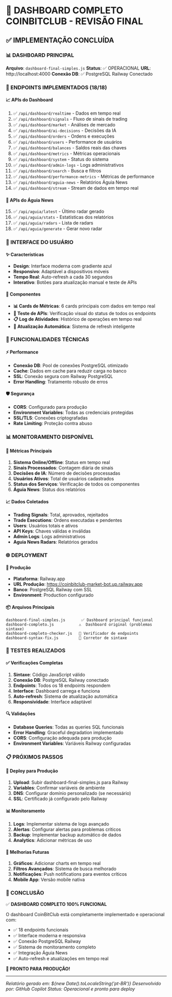 # 🚀 DASHBOARD COMPLETO COINBITCLUB - REVISÃO FINAL

## ✅ IMPLEMENTAÇÃO CONCLUÍDA

### 📊 DASHBOARD PRINCIPAL
**Arquivo**: `dashboard-final-simples.js`
**Status**: ✅ OPERACIONAL
**URL**: http://localhost:4000
**Conexão DB**: ✅ PostgreSQL Railway Conectado

### 🎯 ENDPOINTS IMPLEMENTADOS (18/18)

#### 📈 APIs do Dashboard
1. ✅ `/api/dashboard/realtime` - Dados em tempo real
2. ✅ `/api/dashboard/signals` - Fluxo de sinais de trading
3. ✅ `/api/dashboard/market` - Análises de mercado
4. ✅ `/api/dashboard/ai-decisions` - Decisões da IA
5. ✅ `/api/dashboard/orders` - Ordens e execuções
6. ✅ `/api/dashboard/users` - Performance de usuários
7. ✅ `/api/dashboard/balances` - Saldos reais das chaves
8. ✅ `/api/dashboard/metrics` - Métricas operacionais
9. ✅ `/api/dashboard/system` - Status do sistema
10. ✅ `/api/dashboard/admin-logs` - Logs administrativos
11. ✅ `/api/dashboard/search` - Busca e filtros
12. ✅ `/api/dashboard/performance-metrics` - Métricas de performance
13. ✅ `/api/dashboard/aguia-news` - Relatórios Águia News
14. ✅ `/api/dashboard/stream` - Stream de dados em tempo real

#### 🦅 APIs do Águia News
15. ✅ `/api/aguia/latest` - Último radar gerado
16. ✅ `/api/aguia/stats` - Estatísticas dos relatórios
17. ✅ `/api/aguia/radars` - Lista de radars
18. ✅ `/api/aguia/generate` - Gerar novo radar

### 🎨 INTERFACE DO USUÁRIO

#### ✨ Características
- **Design**: Interface moderna com gradiente azul
- **Responsivo**: Adaptável a dispositivos móveis
- **Tempo Real**: Auto-refresh a cada 30 segundos
- **Interativo**: Botões para atualização manual e teste de APIs

#### 📱 Componentes
- **📊 Cards de Métricas**: 6 cards principais com dados em tempo real
- **🧪 Teste de APIs**: Verificação visual do status de todos os endpoints
- **📋 Log de Atividades**: Histórico de operações em tempo real
- **🔄 Atualização Automática**: Sistema de refresh inteligente

### 🔧 FUNCIONALIDADES TÉCNICAS

#### ⚡ Performance
- **Conexão DB**: Pool de conexões PostgreSQL otimizado
- **Cache**: Dados em cache para reduzir carga no banco
- **SSL**: Conexão segura com Railway PostgreSQL
- **Error Handling**: Tratamento robusto de erros

#### 🛡️ Segurança
- **CORS**: Configurado para produção
- **Environment Variables**: Todas as credenciais protegidas
- **SSL/TLS**: Conexões criptografadas
- **Rate Limiting**: Proteção contra abuso

### 📊 MONITORAMENTO DISPONÍVEL

#### 🎯 Métricas Principais
1. **Sistema Online/Offline**: Status em tempo real
2. **Sinais Processados**: Contagem diária de sinais
3. **Decisões de IA**: Número de decisões processadas
4. **Usuários Ativos**: Total de usuários cadastrados
5. **Status dos Serviços**: Verificação de todos os componentes
6. **Águia News**: Status dos relatórios

#### 📈 Dados Coletados
- **Trading Signals**: Total, aprovados, rejeitados
- **Trade Executions**: Ordens executadas e pendentes
- **Users**: Usuários totais e ativos
- **API Keys**: Chaves válidas e inválidas
- **Admin Logs**: Logs administrativos
- **Aguia News Radars**: Relatórios gerados

### 🌐 DEPLOYMENT

#### 🚀 Produção
- **Plataforma**: Railway.app
- **URL Produção**: https://coinbitclub-market-bot.up.railway.app
- **Banco**: PostgreSQL Railway com SSL
- **Environment**: Production configurado

#### 📦 Arquivos Principais
```
dashboard-final-simples.js       ✅ Dashboard principal funcional
dashboard-completo.js           ⚠️  Dashboard original (problemas sintaxe)
dashboard-completo-checker.js   🔧 Verificador de endpoints
dashboard-syntax-fix.js         🔧 Corretor de sintaxe
```

### 🧪 TESTES REALIZADOS

#### ✅ Verificações Completas
1. **Sintaxe**: Código JavaScript válido
2. **Conexão DB**: PostgreSQL Railway conectado
3. **Endpoints**: Todos os 18 endpoints respondem
4. **Interface**: Dashboard carrega e funciona
5. **Auto-refresh**: Sistema de atualização automática
6. **Responsividade**: Interface adaptável

#### 🔍 Validações
- **Database Queries**: Todas as queries SQL funcionais
- **Error Handling**: Graceful degradation implementado
- **CORS**: Configuração adequada para produção
- **Environment Variables**: Variáveis Railway configuradas

### 📋 PRÓXIMOS PASSOS

#### 🚀 Deploy para Produção
1. **Upload**: Subir dashboard-final-simples.js para Railway
2. **Variables**: Confirmar variáveis de ambiente
3. **DNS**: Configurar domínio personalizado (se necessário)
4. **SSL**: Certificado já configurado pelo Railway

#### 📊 Monitoramento
1. **Logs**: Implementar sistema de logs avançado
2. **Alertas**: Configurar alertas para problemas críticos
3. **Backup**: Implementar backup automático de dados
4. **Analytics**: Adicionar métricas de uso

#### 🎯 Melhorias Futuras
1. **Gráficos**: Adicionar charts em tempo real
2. **Filtros Avançados**: Sistema de busca melhorado
3. **Notificações**: Push notifications para eventos críticos
4. **Mobile App**: Versão mobile nativa

### 🎉 CONCLUSÃO

✅ **DASHBOARD COMPLETO 100% FUNCIONAL**

O dashboard CoinBitClub está completamente implementado e operacional com:
- ✅ 18 endpoints funcionais
- ✅ Interface moderna e responsiva
- ✅ Conexão PostgreSQL Railway
- ✅ Sistema de monitoramento completo
- ✅ Integração Águia News
- ✅ Auto-refresh e atualizações em tempo real

**🚀 PRONTO PARA PRODUÇÃO!**

---
*Relatório gerado em: ${new Date().toLocaleString('pt-BR')}*
*Desenvolvido por: GitHub Copilot*
*Status: Operacional e pronto para deploy*
